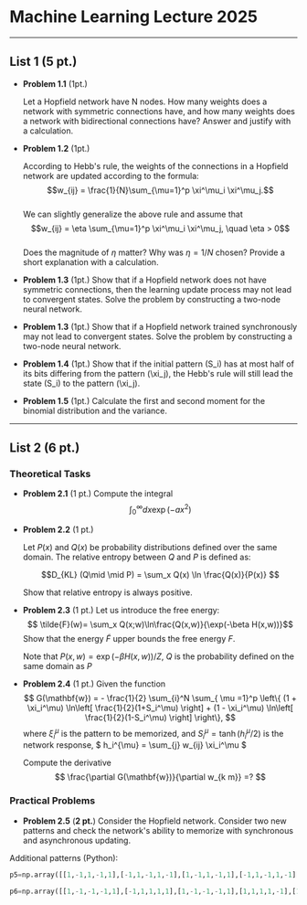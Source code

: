 # Machine Learning Lecture 2025

---

## List 1 (5 pt.)

* __Problem 1.1__ (1pt.)

  Let a Hopfield network have N nodes. How many weights does a network with symmetric connections have, and how many weights does a network with bidirectional connections have? Answer and justify with a calculation.  

* __Problem 1.2__ (1pt.)

  According to Hebb's rule, the weights of the connections in a Hopfield network are updated according to the formula:\
  $$w_{ij} = \frac{1}{N}\sum_{\mu=1}^p \xi^\mu_i \xi^\mu_j.$$   
  We can slightly generalize the above rule and assume that\
  $$w_{ij} = \eta \sum_{\mu=1}^p \xi^\mu_i \xi^\mu_j, \quad \eta > 0$$\
  Does the magnitude of  $\eta$ matter? Why was  $\eta=1/N$ chosen? Provide a short explanation with a calculation.

* __Problem 1.3__ (1pt.)
  Show that if a Hopfield network does not have symmetric connections, then the learning update process may not lead to convergent states. Solve the problem by constructing a two-node neural network.

* __Problem 1.3__ (1pt.)
  Show that if a Hopfield network trained synchronously may not lead to convergent states. Solve the problem by constructing a two-node neural network.

* __Problem 1.4__ (1pt.)
  Show that if the initial pattern \(S_i\) has at most half of its bits differing from the pattern \(\xi_j\), the Hebb's rule will still lead the state \(S_i\) to the pattern \(\xi_j\).

* __Problem 1.5__ (1pt.)
  Calculate the first and second moment for the binomial distribution and the variance.

---

## List 2 (6 pt.)

### Theoretical Tasks

* __Problem 2.1__ (1 pt.)
  Compute the integral
  $$
  \int_0^\infty d x \exp( - a x^2)
  $$

* __Problem 2.2__ (1 pt.)

  Let $P(x)$ and $Q(x)$ be probability distributions defined over the same domain. The relative entropy between $Q$ and $P$ is defined as:
	 	
  $$D_{KL} (Q\mid \mid P) = \sum_x Q(x) \ln \frac{Q(x)}{P(x)} $$

  Show that relative entropy is always positive.

* __Problem 2.3__ (1 pt.)
  Let us introduce the free energy:
  $$
  \tilde{F}(w)= \sum_x Q(x;w)\ln\frac{Q(x,w)}{\exp(-\beta H(x,w))}$$
  Show that the energy $\tilde{F}$ upper bounds the free energy $F$.

  Note that $P(x,w) = \exp(-\beta H(x,w))/Z$, $Q$ is the probability defined on the same domain as $P$

* __Problem 2.4__ (1 pt.)
  Given the function
  $$
  G(\mathbf{w}) = - \frac{1}{2} \sum_{i}^N \sum_{ \mu =1}^p  \left\{ 
  (1 + \xi_i^\mu) \ln\left[ \frac{1}{2}(1+S_i^\mu) \right]
  +
  (1 - \xi_i^\mu) \ln\left[ \frac{1}{2}(1-S_i^\mu) \right]
  \right\},
  $$
  where $\xi_i^\mu$ is the pattern to be memorized, and $S_i^\mu = \tanh(h_i^\mu/2)$ is the network response,
  $
  h_i^{\mu} = \sum_{j} w_{ij} \xi_i^\mu
  $

  Compute the derivative
  $$
  \frac{\partial G(\mathbf{w})}{\partial w_{k m}} =?
  $$

### Practical Problems

* __Problem 2.5__ (**2 pt.**)
 Consider the Hopfield network. Consider two new patterns and check the network's ability to memorize with synchronous and asynchronous updating.

 Additional patterns (Python):
 ```python
 p5=np.array([[1,-1,1,-1,1],[-1,1,-1,1,-1],[1,-1,1,-1,1],[-1,1,-1,1,-1],[1,-1,1,-1,1]])

 p6=np.array([[1,-1,-1,-1,1],[-1,1,1,1,1],[1,-1,-1,-1,1],[1,1,1,1,-1],[1,-1,-1,-1,1]])```



